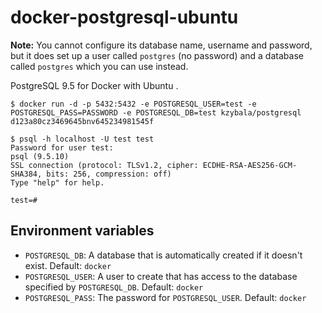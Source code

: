 docker-postgresql-ubuntu
=================

**Note:** You cannot configure its database name, username and password, but it does set up a user called `postgres` (no password) and a database called `postgres` which you can use instead.

PostgreSQL 9.5 for Docker with Ubuntu .

    $ docker run -d -p 5432:5432 -e POSTGRESQL_USER=test -e POSTGRESQL_PASS=PASSWORD -e POSTGRESQL_DB=test kzybala/postgresql
    d123a80cz3469645bnv645234981545f
    
    $ psql -h localhost -U test test
    Password for user test:
    psql (9.5.10)
    SSL connection (protocol: TLSv1.2, cipher: ECDHE-RSA-AES256-GCM-SHA384, bits: 256, compression: off)
    Type "help" for help.    
    
    test=#

## Environment variables

 - `POSTGRESQL_DB`: A database that is automatically created if it doesn't exist. Default: `docker`
 - `POSTGRESQL_USER`: A user to create that has access to the database specified by `POSTGRESQL_DB`. Default: `docker`
 - `POSTGRESQL_PASS`: The password for `POSTGRESQL_USER`. Default: `docker`



